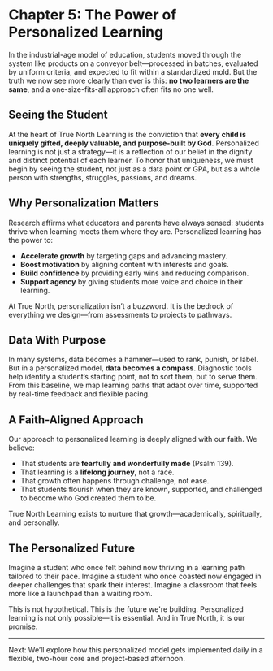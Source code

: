 # Chapter 5: The Power of Personalized Learning

In the industrial-age model of education, students moved through the system like products on a conveyor belt—processed in batches, evaluated by uniform criteria, and expected to fit within a standardized mold. But the truth we now see more clearly than ever is this: **no two learners are the same**, and a one-size-fits-all approach often fits no one well.

## Seeing the Student

At the heart of True North Learning is the conviction that **every child is uniquely gifted, deeply valuable, and purpose-built by God**. Personalized learning is not just a strategy—it is a reflection of our belief in the dignity and distinct potential of each learner. To honor that uniqueness, we must begin by seeing the student, not just as a data point or GPA, but as a whole person with strengths, struggles, passions, and dreams.

## Why Personalization Matters

Research affirms what educators and parents have always sensed: students thrive when learning meets them where they are. Personalized learning has the power to:

- **Accelerate growth** by targeting gaps and advancing mastery.
- **Boost motivation** by aligning content with interests and goals.
- **Build confidence** by providing early wins and reducing comparison.
- **Support agency** by giving students more voice and choice in their learning.

At True North, personalization isn’t a buzzword. It is the bedrock of everything we design—from assessments to projects to pathways.

## Data With Purpose

In many systems, data becomes a hammer—used to rank, punish, or label. But in a personalized model, **data becomes a compass**. Diagnostic tools help identify a student’s starting point, not to sort them, but to serve them. From this baseline, we map learning paths that adapt over time, supported by real-time feedback and flexible pacing.

## A Faith-Aligned Approach

Our approach to personalized learning is deeply aligned with our faith. We believe:

- That students are **fearfully and wonderfully made** (Psalm 139).
- That learning is a **lifelong journey**, not a race.
- That growth often happens through challenge, not ease.
- That students flourish when they are known, supported, and challenged to become who God created them to be.

True North Learning exists to nurture that growth—academically, spiritually, and personally.

## The Personalized Future

Imagine a student who once felt behind now thriving in a learning path tailored to their pace. Imagine a student who once coasted now engaged in deeper challenges that spark their interest. Imagine a classroom that feels more like a launchpad than a waiting room.

This is not hypothetical. This is the future we're building. Personalized learning is not only possible—it is essential. And in True North, it is our promise.

---

Next: We’ll explore how this personalized model gets implemented daily in a flexible, two-hour core and project-based afternoon.
